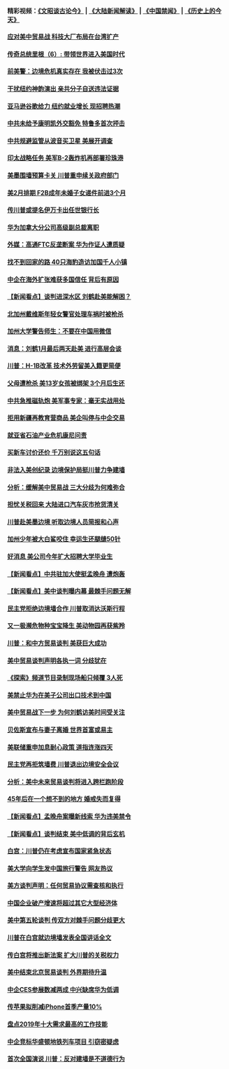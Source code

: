 #### 精彩视频：[《文昭谈古论今》](https://github.com/gfw-breaker/wenzhao/blob/master/README.md?t=01130030) | [《大陆新闻解读》](https://github.com/gfw-breaker/ntdtv-comedy/blob/master/README.md?t=01130030) | [《中国禁闻》](https://github.com/gfw-breaker/ntdtv-news/blob/master/README.md?t=01130030) | [《历史上的今天》](https://github.com/gfw-breaker/today-in-history/blob/master/README.md?t=01130030) 

#### [应对美中贸易战 科技大厂布局在台湾扩产](../pages/nsc412/n10971277.md?t=01130030) 

#### [传奇总统里根（6）: 带领世界进入美国时代](../pages/nsc412/n10971227.md?t=01130030) 

#### [前美警：边境危机真实存在 我被伏击过3次](../pages/nsc412/n10971325.md?t=01130030) 

#### [干扰纽约神韵演出 亲共分子自送违法证据](../pages/nsc412/n10969757.md?t=01130030) 

#### [亚马逊谷歌给力 纽约就业增长 现招聘热潮](../pages/nsc412/n10971075.md?t=01130030) 

#### [中共未给予康明凯外交豁免 特鲁多首次抨击](../pages/nsc412/n10970976.md?t=01130030) 

#### [中共规避监管从波音买卫星 美展开调查](../pages/nsc412/n10970960.md?t=01130030) 

#### [印太战略任务 美军B-2轰炸机再部署珍珠港](../pages/nsc412/n10970599.md?t=01130030) 

#### [美墨围墙预算卡关 川普重申续关政府部门](../pages/nsc412/n10970534.md?t=01130030) 

#### [美2月排期 F2B成年未婚子女递件前进3个月](../pages/nsc412/n10970207.md?t=01130030) 

#### [传川普或提名伊万卡出任世银行长](../pages/nsc412/n10970106.md?t=01130030) 

#### [华为加拿大分公司高级副总裁离职](../pages/nsc412/n10969911.md?t=01130030) 

#### [外媒：高通FTC反垄断案 华为作证人遭质疑](../pages/nsc412/n10969482.md?t=01130030) 

#### [找不到回家的路 40只海豹造访加国千人小镇](../pages/nsc412/n10969564.md?t=01130030) 

#### [中企在海外扩张难获多国信任 背后有原因](../pages/nsc412/n10969228.md?t=01130030) 

#### [【新闻看点】谈判进深水区 刘鹤赴美能解困？](../pages/nsc412/n10969116.md?t=01130030) 

#### [北加州戴维斯年轻女警官处理车祸时被枪杀](../pages/nsc412/n10969582.md?t=01130030) 

#### [加州大学警告师生：不要在中国用微信](../pages/nsc412/n10969475.md?t=01130030) 

#### [消息：刘鹤1月最后两天赴美 进行高层会谈](../pages/nsc412/n10967146.md?t=01130030) 

#### [川普：H-1B改革 技术外劳留美入籍更简便](../pages/nsc412/n10968990.md?t=01130030) 

#### [父母遭枪杀 美13岁女孩被绑架 3个月后生还](../pages/nsc412/n10968787.md?t=01130030) 

#### [中共急推磁轨炮 美军事专家：毫无实战用处](../pages/nsc412/n10968326.md?t=01130030) 

#### [拒用新疆再教育营商品 美企叫停与中企交易](../pages/nsc412/n10967266.md?t=01130030) 

#### [就亚省石油产业危机康尼问责](../pages/nsc412/n10967310.md?t=01130030) 

#### [买新车讨价还价 千万别说这五句话](../pages/nsc412/n10966559.md?t=01130030) 

#### [非法入美创纪录 边境保护局挺川普力争建墙](../pages/nsc412/n10966872.md?t=01130030) 

#### [分析：缓解美中贸易战 三大分歧为何难弥合](../pages/nsc412/n10966845.md?t=01130030) 

#### [担忧关税回来 大陆进口汽车灰市抢货清关](../pages/nsc412/n10966734.md?t=01130030) 

#### [川普赴美墨边境 听取边境人员简报和心声](../pages/nsc412/n10966781.md?t=01130030) 

#### [加州少年被大白鲨咬住 幸运生还腿缝50针](../pages/nsc412/n10966637.md?t=01130030) 

#### [好消息 美公司今年扩大招聘大学毕业生](../pages/nsc412/n10966671.md?t=01130030) 

#### [【新闻看点】中共驻加大使挺孟晚舟 遭炮轰](../pages/nsc412/n10966495.md?t=01130030) 

#### [【新闻看点】美中谈判曝内幕 最棘手问题无解](../pages/nsc412/n10966115.md?t=01130030) 

#### [民主党拒绝边境墙合作 川普取消达沃斯行程](../pages/nsc412/n10966613.md?t=01130030) 

#### [又一极濒危物种宝宝降生 美动物园再获紫羚](../pages/nsc412/n10966526.md?t=01130030) 

#### [川普：和中方贸易谈判 美获巨大成功](../pages/nsc412/n10966506.md?t=01130030) 

#### [美中贸易谈判声明各执一词 分歧犹在](../pages/nsc412/n10966376.md?t=01130030) 

#### [《探索》频道节目录制现场船只倾覆 3人死](../pages/nsc412/n10966232.md?t=01130030) 

#### [美禁止华为在美子公司出口技术到中国](../pages/nsc412/n10966359.md?t=01130030) 

#### [美中贸易战下一步 为何刘鹤访美时间受关注](../pages/nsc412/n10964471.md?t=01130030) 

#### [贝佐斯宣布与妻子离婚 世界首富或易主](../pages/nsc412/n10964638.md?t=01130030) 

#### [美联储重申加息耐心政策 道指连涨四天](../pages/nsc412/n10964591.md?t=01130030) 

#### [民主党再拒筑墙费 川普退出边境安全会议](../pages/nsc412/n10964507.md?t=01130030) 

#### [分析：美中未来贸易谈判将进入跨栏跑阶段](../pages/nsc412/n10964449.md?t=01130030) 

#### [45年后在一个想不到的地方 婚戒失而复得](../pages/nsc412/n10964454.md?t=01130030) 

#### [【新闻看点】孟晚舟案曝新线索 华为违美禁令](../pages/nsc412/n10964307.md?t=01130030) 

#### [【新闻看点】谈判结束 美中低调的背后玄机](../pages/nsc412/n10964036.md?t=01130030) 

#### [白宫：川普仍在考虑宣布国家紧急状态](../pages/nsc412/n10964312.md?t=01130030) 

#### [美大学向学生发中国旅行警告 网友热议](../pages/nsc412/n10964289.md?t=01130030) 

#### [美方谈判声明：任何贸易协议需查核和执行](../pages/nsc412/n10964102.md?t=01130030) 

#### [中国企业破产增速将超过其它大型经济体](../pages/nsc412/n10964069.md?t=01130030) 

#### [美中第五轮谈判 传双方对棘手问题分歧更大](../pages/nsc412/n10964058.md?t=01130030) 

#### [川普在白宫就边境墙发表全国讲话全文](../pages/nsc412/n10964007.md?t=01130030) 

#### [传白宫将推出新法案 扩大川普的关税权力](../pages/nsc412/n10963994.md?t=01130030) 

#### [美中结束北京贸易谈判 外界期待升温](../pages/nsc412/n10962435.md?t=01130030) 

#### [中企CES参展数减两成 中兴缺席华为低调](../pages/nsc412/n10962287.md?t=01130030) 

#### [传苹果拟削减iPhone首季产量10%](../pages/nsc412/n10963240.md?t=01130030) 

#### [盘点2019年十大需求最高的工作技能](../pages/nsc412/n10962606.md?t=01130030) 

#### [中企竞标华盛顿地铁列车项目 引窃密疑虑](../pages/nsc412/n10962276.md?t=01130030) 

#### [首次全国演说 川普：反对建墙是不道德行为](../pages/nsc412/n10962709.md?t=01130030) 

